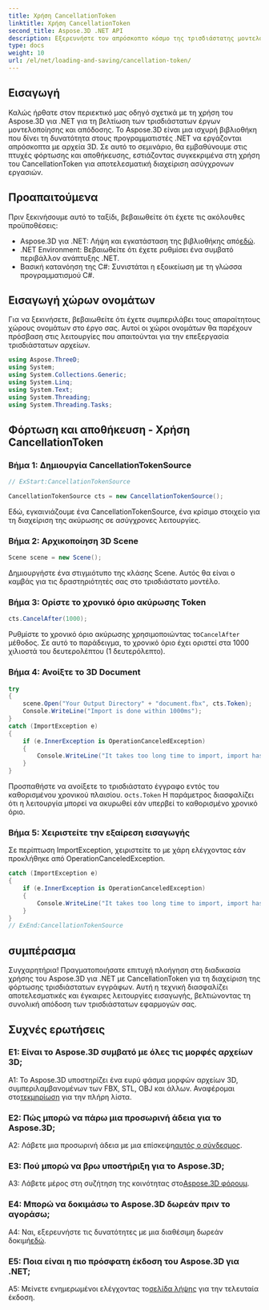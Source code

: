 ```yaml
---
title: Χρήση CancellationToken
linktitle: Χρήση CancellationToken
second_title: Aspose.3D .NET API
description: Εξερευνήστε τον απρόσκοπτο κόσμο της τρισδιάστατης μοντελοποίησης με το Aspose.3D για .NET. Μάθετε να φορτώνετε και να αποθηκεύετε τρισδιάστατα έγγραφα αποτελεσματικά χρησιμοποιώντας το CancellationToken.
type: docs
weight: 10
url: /el/net/loading-and-saving/cancellation-token/
---
```

## Εισαγωγή

Καλώς ήρθατε στον περιεκτικό μας οδηγό σχετικά με τη χρήση του Aspose.3D για .NET για τη βελτίωση των τρισδιάστατων έργων μοντελοποίησης και απόδοσης. Το Aspose.3D είναι μια ισχυρή βιβλιοθήκη που δίνει τη δυνατότητα στους προγραμματιστές .NET να εργάζονται απρόσκοπτα με αρχεία 3D. Σε αυτό το σεμινάριο, θα εμβαθύνουμε στις πτυχές φόρτωσης και αποθήκευσης, εστιάζοντας συγκεκριμένα στη χρήση του CancellationToken για αποτελεσματική διαχείριση ασύγχρονων εργασιών.

## Προαπαιτούμενα

Πριν ξεκινήσουμε αυτό το ταξίδι, βεβαιωθείτε ότι έχετε τις ακόλουθες προϋποθέσεις:

-  Aspose.3D για .NET: Λήψη και εγκατάσταση της βιβλιοθήκης από[εδώ](https://releases.aspose.com/3d/net/).
- .NET Environment: Βεβαιωθείτε ότι έχετε ρυθμίσει ένα συμβατό περιβάλλον ανάπτυξης .NET.
- Βασική κατανόηση της C#: Συνιστάται η εξοικείωση με τη γλώσσα προγραμματισμού C#.

## Εισαγωγή χώρων ονομάτων

Για να ξεκινήσετε, βεβαιωθείτε ότι έχετε συμπεριλάβει τους απαραίτητους χώρους ονομάτων στο έργο σας. Αυτοί οι χώροι ονομάτων θα παρέχουν πρόσβαση στις λειτουργίες που απαιτούνται για την επεξεργασία τρισδιάστατων αρχείων.

```csharp
using Aspose.ThreeD;
using System;
using System.Collections.Generic;
using System.Linq;
using System.Text;
using System.Threading;
using System.Threading.Tasks;
```

## Φόρτωση και αποθήκευση - Χρήση CancellationToken

### Βήμα 1: Δημιουργία CancellationTokenSource

```csharp
// ExStart:CancellationTokenSource

CancellationTokenSource cts = new CancellationTokenSource();
```

Εδώ, εγκαινιάζουμε ένα CancellationTokenSource, ένα κρίσιμο στοιχείο για τη διαχείριση της ακύρωσης σε ασύγχρονες λειτουργίες.

### Βήμα 2: Αρχικοποίηση 3D Scene

```csharp
Scene scene = new Scene();
```

Δημιουργήστε ένα στιγμιότυπο της κλάσης Scene. Αυτός θα είναι ο καμβάς για τις δραστηριότητές σας στο τρισδιάστατο μοντέλο.

### Βήμα 3: Ορίστε το χρονικό όριο ακύρωσης Token

```csharp
cts.CancelAfter(1000);
```

 Ρυθμίστε το χρονικό όριο ακύρωσης χρησιμοποιώντας το`CancelAfter` μέθοδος. Σε αυτό το παράδειγμα, το χρονικό όριο έχει οριστεί στα 1000 χιλιοστά του δευτερολέπτου (1 δευτερόλεπτο).

### Βήμα 4: Ανοίξτε το 3D Document

```csharp
try
{
    scene.Open("Your Output Directory" + "document.fbx", cts.Token);
    Console.WriteLine("Import is done within 1000ms");
}
catch (ImportException e)
{
    if (e.InnerException is OperationCanceledException)
    {
        Console.WriteLine("It takes too long time to import, import has been canceled.");
    }
}
```

 Προσπαθήστε να ανοίξετε το τρισδιάστατο έγγραφο εντός του καθορισμένου χρονικού πλαισίου. ο`cts.Token` Η παράμετρος διασφαλίζει ότι η λειτουργία μπορεί να ακυρωθεί εάν υπερβεί το καθορισμένο χρονικό όριο.

### Βήμα 5: Χειριστείτε την εξαίρεση εισαγωγής

Σε περίπτωση ImportException, χειριστείτε το με χάρη ελέγχοντας εάν προκλήθηκε από OperationCanceledException.

```csharp
catch (ImportException e)
{
    if (e.InnerException is OperationCanceledException)
    {
        Console.WriteLine("It takes too long time to import, import has been canceled.");
    }
}
// ExEnd:CancellationTokenSource
```

## συμπέρασμα

Συγχαρητήρια! Πραγματοποιήσατε επιτυχή πλοήγηση στη διαδικασία χρήσης του Aspose.3D για .NET με CancellationToken για τη διαχείριση της φόρτωσης τρισδιάστατων εγγράφων. Αυτή η τεχνική διασφαλίζει αποτελεσματικές και έγκαιρες λειτουργίες εισαγωγής, βελτιώνοντας τη συνολική απόδοση των τρισδιάστατων εφαρμογών σας.

## Συχνές ερωτήσεις

### Ε1: Είναι το Aspose.3D συμβατό με όλες τις μορφές αρχείων 3D;

 A1: Το Aspose.3D υποστηρίζει ένα ευρύ φάσμα μορφών αρχείων 3D, συμπεριλαμβανομένων των FBX, STL, OBJ και άλλων. Αναφέρομαι στο[τεκμηρίωση](https://reference.aspose.com/3d/net/) για την πλήρη λίστα.

### Ε2: Πώς μπορώ να πάρω μια προσωρινή άδεια για το Aspose.3D;

 A2: Λάβετε μια προσωρινή άδεια με μια επίσκεψη[αυτός ο σύνδεσμος](https://purchase.aspose.com/temporary-license/).

### Ε3: Πού μπορώ να βρω υποστήριξη για το Aspose.3D;

 A3: Λάβετε μέρος στη συζήτηση της κοινότητας στο[Aspose.3D φόρουμ](https://forum.aspose.com/c/3d/18).

### Ε4: Μπορώ να δοκιμάσω το Aspose.3D δωρεάν πριν το αγοράσω;

 A4: Ναι, εξερευνήστε τις δυνατότητες με μια διαθέσιμη δωρεάν δοκιμή[εδώ](https://releases.aspose.com/).

### Ε5: Ποια είναι η πιο πρόσφατη έκδοση του Aspose.3D για .NET;

 A5: Μείνετε ενημερωμένοι ελέγχοντας το[σελίδα λήψης](https://releases.aspose.com/3d/net/) για την τελευταία έκδοση.